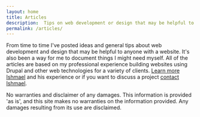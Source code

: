 ```yaml
---
layout: home
title: Articles
description:  Tips on web development or design that may be helpful to anyone with a website.
permalink: /articles/
---
```

<p>From time to time I've posted ideas and general tips about web development and design that may be helpful to anyone with a website. It's also been
a way for me to document things I might need myself. All of the articles are based on my professional experience building websites using Drupal and other web technologies for a variety of clients. <a href="/about/" title="Learn more about Ishmael Sanchez">Learn more Ishmael</a> and his experience or if you want to discuss a project <a title="Contact Ishmael" href="/contact/">contact Ishmael</a>.</p>


<p>No warranties and disclaimer of any damages. This information is provided 'as is', and this site makes no warranties on the information provided. Any damages resulting from its use are disclaimed.</p>
